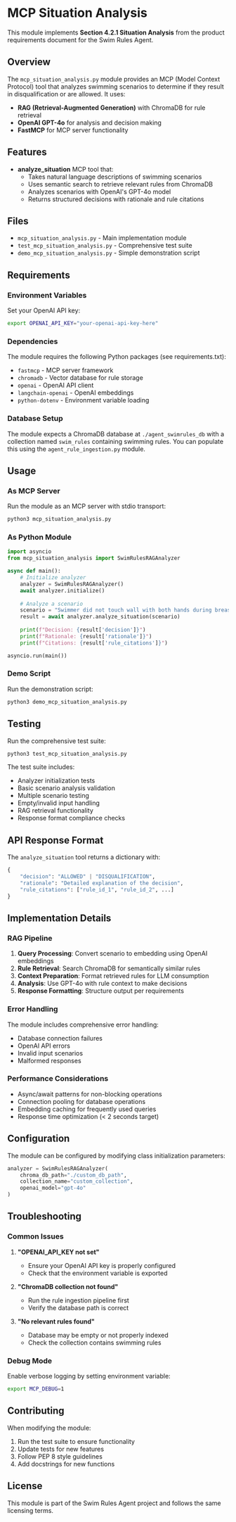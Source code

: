 # MCP Situation Analysis

This module implements **Section 4.2.1 Situation Analysis** from the product requirements document for the Swim Rules Agent.

## Overview

The `mcp_situation_analysis.py` module provides an MCP (Model Context Protocol) tool that analyzes swimming scenarios to determine if they result in disqualification or are allowed. It uses:

- **RAG (Retrieval-Augmented Generation)** with ChromaDB for rule retrieval
- **OpenAI GPT-4o** for analysis and decision making
- **FastMCP** for MCP server functionality

## Features

- **analyze_situation** MCP tool that:
  - Takes natural language descriptions of swimming scenarios
  - Uses semantic search to retrieve relevant rules from ChromaDB
  - Analyzes scenarios with OpenAI's GPT-4o model
  - Returns structured decisions with rationale and rule citations

## Files

- `mcp_situation_analysis.py` - Main implementation module
- `test_mcp_situation_analysis.py` - Comprehensive test suite
- `demo_mcp_situation_analysis.py` - Simple demonstration script

## Requirements

### Environment Variables

Set your OpenAI API key:
```bash
export OPENAI_API_KEY="your-openai-api-key-here"
```

### Dependencies

The module requires the following Python packages (see requirements.txt):
- `fastmcp` - MCP server framework
- `chromadb` - Vector database for rule storage
- `openai` - OpenAI API client
- `langchain-openai` - OpenAI embeddings
- `python-dotenv` - Environment variable loading

### Database Setup

The module expects a ChromaDB database at `./agent_swimrules_db` with a collection named `swim_rules` containing swimming rules. You can populate this using the `agent_rule_ingestion.py` module.

## Usage

### As MCP Server

Run the module as an MCP server with stdio transport:

```bash
python3 mcp_situation_analysis.py
```

### As Python Module

```python
import asyncio
from mcp_situation_analysis import SwimRulesRAGAnalyzer

async def main():
    # Initialize analyzer
    analyzer = SwimRulesRAGAnalyzer()
    await analyzer.initialize()
    
    # Analyze a scenario
    scenario = "Swimmer did not touch wall with both hands during breaststroke turn"
    result = await analyzer.analyze_situation(scenario)
    
    print(f"Decision: {result['decision']}")
    print(f"Rationale: {result['rationale']}")
    print(f"Citations: {result['rule_citations']}")

asyncio.run(main())
```

### Demo Script

Run the demonstration script:

```bash
python3 demo_mcp_situation_analysis.py
```

## Testing

Run the comprehensive test suite:

```bash
python3 test_mcp_situation_analysis.py
```

The test suite includes:
- Analyzer initialization tests
- Basic scenario analysis validation
- Multiple scenario testing
- Empty/invalid input handling
- RAG retrieval functionality
- Response format compliance checks

## API Response Format

The `analyze_situation` tool returns a dictionary with:

```python
{
    "decision": "ALLOWED" | "DISQUALIFICATION",
    "rationale": "Detailed explanation of the decision",
    "rule_citations": ["rule_id_1", "rule_id_2", ...]
}
```

## Implementation Details

### RAG Pipeline

1. **Query Processing**: Convert scenario to embedding using OpenAI embeddings
2. **Rule Retrieval**: Search ChromaDB for semantically similar rules
3. **Context Preparation**: Format retrieved rules for LLM consumption
4. **Analysis**: Use GPT-4o with rule context to make decisions
5. **Response Formatting**: Structure output per requirements

### Error Handling

The module includes comprehensive error handling:
- Database connection failures
- OpenAI API errors
- Invalid input scenarios
- Malformed responses

### Performance Considerations

- Async/await patterns for non-blocking operations
- Connection pooling for database operations
- Embedding caching for frequently used queries
- Response time optimization (< 2 seconds target)

## Configuration

The module can be configured by modifying class initialization parameters:

```python
analyzer = SwimRulesRAGAnalyzer(
    chroma_db_path="./custom_db_path",
    collection_name="custom_collection",
    openai_model="gpt-4o"
)
```

## Troubleshooting

### Common Issues

1. **"OPENAI_API_KEY not set"**
   - Ensure your OpenAI API key is properly configured
   - Check that the environment variable is exported

2. **"ChromaDB collection not found"**
   - Run the rule ingestion pipeline first
   - Verify the database path is correct

3. **"No relevant rules found"**
   - Database may be empty or not properly indexed
   - Check the collection contains swimming rules

### Debug Mode

Enable verbose logging by setting environment variable:
```bash
export MCP_DEBUG=1
```

## Contributing

When modifying the module:
1. Run the test suite to ensure functionality
2. Update tests for new features
3. Follow PEP 8 style guidelines
4. Add docstrings for new functions

## License

This module is part of the Swim Rules Agent project and follows the same licensing terms.
